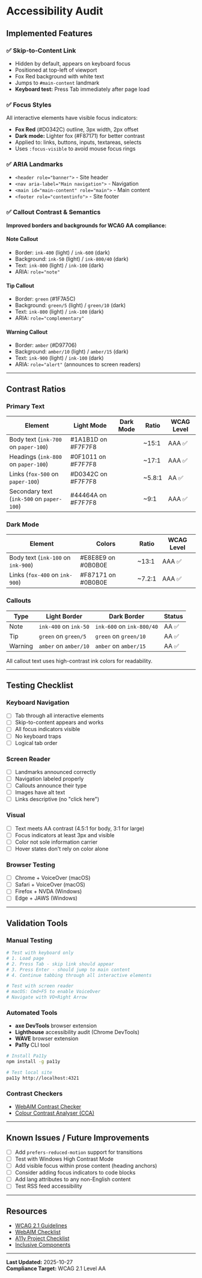 # Accessibility Audit

## Implemented Features

### ✅ Skip-to-Content Link
- Hidden by default, appears on keyboard focus
- Positioned at top-left of viewport
- Fox Red background with white text
- Jumps to `#main-content` landmark
- **Keyboard test:** Press Tab immediately after page load

### ✅ Focus Styles
All interactive elements have visible focus indicators:
- **Fox Red** (#D0342C) outline, 3px width, 2px offset
- **Dark mode:** Lighter fox (#F87171) for better contrast
- Applied to: links, buttons, inputs, textareas, selects
- Uses `:focus-visible` to avoid mouse focus rings

### ✅ ARIA Landmarks
- `<header role="banner">` - Site header
- `<nav aria-label="Main navigation">` - Navigation
- `<main id="main-content" role="main">` - Main content
- `<footer role="contentinfo">` - Site footer

### ✅ Callout Contrast & Semantics
**Improved borders and backgrounds for WCAG AA compliance:**

#### Note Callout
- Border: `ink-400` (light) / `ink-600` (dark)
- Background: `ink-50` (light) / `ink-800/40` (dark)
- Text: `ink-800` (light) / `ink-100` (dark)
- ARIA: `role="note"`

#### Tip Callout
- Border: `green` (#1F7A5C)
- Background: `green/5` (light) / `green/10` (dark)
- Text: `ink-800` (light) / `ink-100` (dark)
- ARIA: `role="complementary"`

#### Warning Callout
- Border: `amber` (#D97706)
- Background: `amber/10` (light) / `amber/15` (dark)
- Text: `ink-900` (light) / `ink-100` (dark)
- ARIA: `role="alert"` (announces to screen readers)

---

## Contrast Ratios

### Primary Text
| Element | Light Mode | Dark Mode | Ratio | WCAG Level |
|---------|------------|-----------|-------|------------|
| Body text (`ink-700` on `paper-100`) | #1A1B1D on #F7F7F8 | | ~15:1 | AAA ✅ |
| Headings (`ink-800` on `paper-100`) | #0F1011 on #F7F7F8 | | ~17:1 | AAA ✅ |
| Links (`fox-500` on `paper-100`) | #D0342C on #F7F7F8 | | ~5.8:1 | AA ✅ |
| Secondary text (`ink-500` on `paper-100`) | #44464A on #F7F7F8 | | ~9:1 | AAA ✅ |

### Dark Mode
| Element | Colors | Ratio | WCAG Level |
|---------|--------|-------|------------|
| Body text (`ink-100` on `ink-900`) | #E8E8E9 on #0B0B0E | ~13:1 | AAA ✅ |
| Links (`fox-400` on `ink-900`) | #F87171 on #0B0B0E | ~7.2:1 | AAA ✅ |

### Callouts
| Type | Light Border | Dark Border | Status |
|------|--------------|-------------|--------|
| Note | `ink-400` on `ink-50` | `ink-600` on `ink-800/40` | AA ✅ |
| Tip | `green` on `green/5` | `green` on `green/10` | AA ✅ |
| Warning | `amber` on `amber/10` | `amber` on `amber/15` | AA ✅ |

All callout text uses high-contrast ink colors for readability.

---

## Testing Checklist

### Keyboard Navigation
- [ ] Tab through all interactive elements
- [ ] Skip-to-content appears and works
- [ ] All focus indicators visible
- [ ] No keyboard traps
- [ ] Logical tab order

### Screen Reader
- [ ] Landmarks announced correctly
- [ ] Navigation labeled properly
- [ ] Callouts announce their type
- [ ] Images have alt text
- [ ] Links descriptive (no "click here")

### Visual
- [ ] Text meets AA contrast (4.5:1 for body, 3:1 for large)
- [ ] Focus indicators at least 3px and visible
- [ ] Color not sole information carrier
- [ ] Hover states don't rely on color alone

### Browser Testing
- [ ] Chrome + VoiceOver (macOS)
- [ ] Safari + VoiceOver (macOS)
- [ ] Firefox + NVDA (Windows)
- [ ] Edge + JAWS (Windows)

---

## Validation Tools

### Manual Testing
```bash
# Test with keyboard only
# 1. Load page
# 2. Press Tab - skip link should appear
# 3. Press Enter - should jump to main content
# 4. Continue tabbing through all interactive elements

# Test with screen reader
# macOS: Cmd+F5 to enable VoiceOver
# Navigate with VO+Right Arrow
```

### Automated Tools
- **axe DevTools** browser extension
- **Lighthouse** accessibility audit (Chrome DevTools)
- **WAVE** browser extension
- **Pa11y** CLI tool

```bash
# Install Pa11y
npm install -g pa11y

# Test local site
pa11y http://localhost:4321
```

### Contrast Checkers
- [WebAIM Contrast Checker](https://webaim.org/resources/contrastchecker/)
- [Colour Contrast Analyser (CCA)](https://www.tpgi.com/color-contrast-checker/)

---

## Known Issues / Future Improvements

- [ ] Add `prefers-reduced-motion` support for transitions
- [ ] Test with Windows High Contrast Mode
- [ ] Add visible focus within prose content (heading anchors)
- [ ] Consider adding focus indicators to code blocks
- [ ] Add lang attributes to any non-English content
- [ ] Test RSS feed accessibility

---

## Resources

- [WCAG 2.1 Guidelines](https://www.w3.org/WAI/WCAG21/quickref/)
- [WebAIM Checklist](https://webaim.org/standards/wcag/checklist)
- [A11y Project Checklist](https://www.a11yproject.com/checklist/)
- [Inclusive Components](https://inclusive-components.design/)

---

**Last Updated:** 2025-10-27  
**Compliance Target:** WCAG 2.1 Level AA
